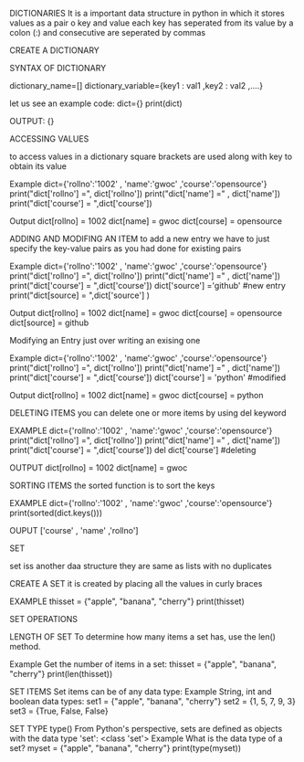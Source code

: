 DICTIONARIES
It is a important data structure in python in which it stores values as a pair o key and value each key has seperated from its value by a colon (:) and consecutive are seperated by commas

CREATE A DICTIONARY

SYNTAX OF DICTIONARY

dictionary_name=[]
dictionary_variable={key1 : val1 ,key2 : val2 ,....}

let us see an example
code:
dict={}
print(dict)

OUTPUT:
{}

ACCESSING VALUES

to access values in a dictionary square brackets are used along with key to obtain its value
 
 Example
 dict={'rollno':'1002'  , 'name':'gwoc' ,'course':'opensource'}
 print("dict['rollno'] =", dict['rollno'])
 print("dict['name'] =" , dict['name'])
 print("dict['course'] = ",dict['course'])

 Output
 dict[rollno] = 1002
 dict[name] = gwoc
 dict[course] = opensource

ADDING AND MODIFING AN ITEM
to add a new entry we have to just specify the key-value pairs as you had done for existing pairs

Example
dict={'rollno':'1002'  , 'name':'gwoc' ,'course':'opensource'}
 print("dict['rollno'] =", dict['rollno'])
 print("dict['name'] =" , dict['name'])
 print("dict['course'] = ",dict['course'])
dict['source'] ='github'          #new entry
print("dict[source] = ",dict['source'] )

Output
dict[rollno] = 1002
 dict[name] = gwoc
 dict[course] = opensource
 dict[source] = github

 Modifying an Entry
 just over writing an exising one

 Example
 dict={'rollno':'1002'  , 'name':'gwoc' ,'course':'opensource'}
 print("dict['rollno'] =", dict['rollno'])
 print("dict['name'] =" , dict['name'])
 print("dict['course'] = ",dict['course'])
dict['course'] = 'python'  #modified

Output
dict[rollno] = 1002
 dict[name] = gwoc
 dict[course] = python

DELETING ITEMS
you can delete one or more items by using del keyword

EXAMPLE
dict={'rollno':'1002'  , 'name':'gwoc' ,'course':'opensource'}
 print("dict['rollno'] =", dict['rollno'])
 print("dict['name'] =" , dict['name'])
 print("dict['course'] = ",dict['course'])
del dict['course']  #deleting 

OUTPUT
dict[rollno] = 1002
 dict[name] = gwoc

SORTING ITEMS 
the sorted function is to sort the keys

EXAMPLE
dict={'rollno':'1002'  , 'name':'gwoc' ,'course':'opensource'}
print(sorted(dict.keys()))

OUPUT
['course' , 'name' ,'rollno']


SET

set iss another daa structure they are same as lists with no duplicates

CREATE A SET
it is created by placing all the values in curly braces

EXAMPLE
thisset = {"apple", "banana", "cherry"}
print(thisset)

SET OPERATIONS

LENGTH OF SET
To determine how many items a set has, use the len() method.

Example
Get the number of items in a set:
thisset = {"apple", "banana", "cherry"}
print(len(thisset))

SET ITEMS
Set items can be of any data type:
Example
String, int and boolean data types:
set1 = {"apple", "banana", "cherry"}
set2 = {1, 5, 7, 9, 3}
set3 = {True, False, False}

SET TYPE
type()
From Python's perspective, sets are defined as objects with the data type 'set':
<class 'set'>
Example
What is the data type of a set?
myset = {"apple", "banana", "cherry"}
print(type(myset))


